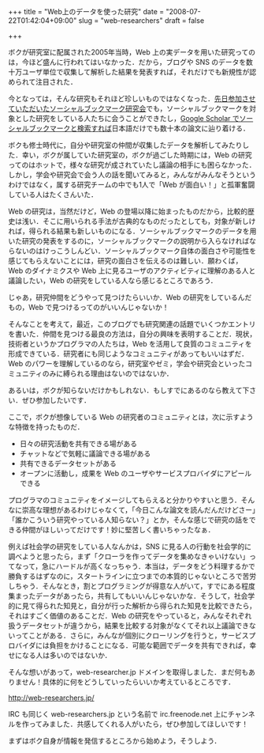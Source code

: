 +++
title = "Web上のデータを使った研究"
date = "2008-07-22T01:42:04+09:00"
slug = "web-researchers"
draft = false

+++

<p>ボクが研究室に配属された2005年当時，Web 上の実データを用いた研究ってのは，今ほど盛んに行われてはいなかった．だから，ブログや SNS のデータを数十万ユーザ単位で収集して解析した結果を発表すれば，それだけでも新規性が認められて注目された．</p>
<p>今となっては，そんな研究もそれほど珍しいものではなくなった．<a href="http://june29.jp/2008/07/14/first-social-bookmark-workshop/">先日参加させていただいたソーシャルブックマーク研究会</a>でも，ソーシャルブックマークを対象とした研究をしている人たちに会うことができたし，<a href="http://scholar.google.com/scholar?q=%E3%82%BD%E3%83%BC%E3%82%B7%E3%83%A3%E3%83%AB%E3%83%96%E3%83%83%E3%82%AF%E3%83%9E%E3%83%BC%E3%82%AF">Google Scholar でソーシャルブックマークと検索すれば</a>日本語だけでも数十本の論文に辿り着ける．</p>
<p>ボクも修士時代に，自分や研究室の仲間が収集したデータを解析してみたりした．幸い，ボクが属していた研究室の，ボクが過ごした時期には，Web の研究ってのはホットで，様々な研究が成されていたし議論の相手にも困らなかった．しかし，学会や研究会で会う人の話を聞いてみると，みんながみんなそうというわけではなく，属する研究チームの中でも1人で「Web が面白い！」と孤軍奮闘している人はたくさんいた．</p>
<p>Web の研究は，当然だけど，Web の登場以降に始まったものだから，比較的歴史は浅い．そこに用いられる手法が古典的なものだったとしても，対象が新しければ，得られる結果も新しいものになる．ソーシャルブックマークのデータを用いた研究の発表をするのに，ソーシャルブックマークの説明から入らなければならないのはけっこうしんどい．ソーシャルブックマーク自体の面白さや可能性を感じてもらえないことには，研究の面白さを伝えるのは難しい．願わくば，Web のダイナミクスや Web 上に見るユーザのアクティビティに理解のある人と議論したい，Web の研究をしている人なら感じるところであろう．</p>
<p>じゃあ，研究仲間をどうやって見つけたらいいか．Web の研究をしているんだもの，Web で見つけるってのがいいんじゃないか！</p>
<p>そんなことを考えて，最近，このブログでも研究関連の話題でいくつかエントリを書いた．仲間を見つける最良の方法は，自分の興味を表明することだ．現状，技術者というかプログラマの人たちは，Web を活用して良質のコミュニティを形成できている．研究者にも同じようなコミュニティがあってもいいはずだ．Web のパワーを理解しているのなら，研究室やゼミ，学会や研究会といったコミュニティのみに縛られる理由はないのではないか．</p>
<p>あるいは，ボクが知らないだけかもしれない．もしすでにあるのなら教えて下さい．ぜひ参加したいです．</p>
<p>ここで，ボクが想像している Web の研究者のコミュニティとは，次に示すような特徴を持ったものだ．</p>
<ul>
<li>日々の研究活動を共有できる場がある</li>
<li>チャットなどで気軽に議論できる場がある</li>
<li>共有できるデータセットがある</li>
<li>オープンに活動し，成果を Web のユーザやサービスプロバイダにアピールできる</li>
</ul>
<p>プログラマのコミュニティをイメージしてもらえると分かりやすいと思う．そんなに崇高な理想があるわけじゃなくて，「今日こんな論文を読んだんだけどさー」「誰かこういう研究やっている人知らない？」とか，そんな感じで研究の話をできる仲間がほしいってだけです！妙に堅苦しく書いちゃったなぁ．</p>
<p>例えば社会学の研究をしている人なんかは，SNS に見る人の行動を社会学的に調べようと思ったら，まず「クローラを作ってデータを集めなきゃいけない」ってなって，急にハードルが高くなっちゃう．本当は，データをどう料理するかで勝負するはずなのに，スタートラインに立つまでの本質的じゃないところで苦労しちゃう．そんなとき，割とプログラミングが得意な人がいて，すでにある程度集まったデータがあったら，共有してもいいんじゃないかな．そうして，社会学的に見て得られた知見と，自分が行った解析から得られた知見を比較できたら，それはすごく価値のあることだ．Web の研究をやっていると，みんなそれぞれ扱うデータセットが違うから，結果を比較する対象がなくてそれ以上議論できないってことがある．さらに，みんなが個別にクローリングを行うと，サービスプロバイダには負担をかけることになる．可能な範囲でデータを共有できれば，幸せになる人は多いのではないか．</p>
<p>そんな想いがあって，web-researcher.jp ドメインを取得しました．まだ何もありません！具体的に何をどうしていったらいいか考えているところです．</p>
<p><a href="http://web-researchers.jp/" title="Web Researchers">http://web-researchers.jp/</a></p>
<p>IRC も同じく web-researchers.jp という名前で irc.freenode.net 上にチャンネルを作ってみました．共感してくれる人がいたら，ぜひ参加してほしいです！</p>
<p>まずはボク自身が情報を発信するところから始めよう，そうしよう．</p>

